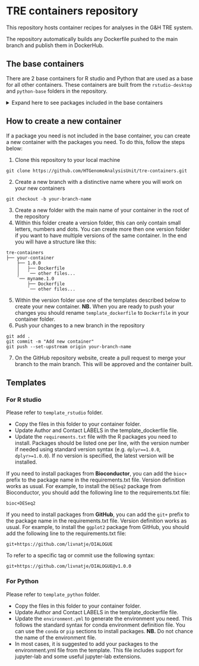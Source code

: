 # TRE containers repository

This repository hosts container recipes for analyses in the G&H TRE system.

The repository automatically builds any Dockerfile pushed to the main branch and publish them in DockerHub.

## The base containers

There are 2 base containers for R studio and Python that are used as a base for all other containers. These containers are built from the `rstudio-desktop` and `python-base` folders in the repository.

<details>

<summary>Expand here to see packages included in the base containers</summary>

### R studio

- broom
- data.table
- devtools
- dplyr
- gghighlight
- ggiraph
- geomtextpath
- ggplot2
- ggraph
- ggrepel
- ggridges
- ggstatsplot
- ggupset
- hexbin
- MASS
- Matrix
- patchwork
- plotly
- scales
- skimr
- stringr
- tidyr
- UpSetR
- ComplexHeatmap

### Python

- git=2.47.0 
- ipykernel>=6.29.5
- jedi-language-server>=0.41.4
- jupyter-resource-usage>=1.1.0
- jupyterlab-git>=0.50.1
- jupyterlab-lsp>=5.1.0
- jupyterlab=4.2.5
- notebook=7.2.2
- pandas>=2.2.3
- leidenalg>=0.10.2
- scanpy=1.10.2
- umap-learn>=0.5.6
- tqdm>=4.66.5
- seaborn

</details>

## How to create a new container

If a package you need is not included in the base container, you can create a new container with the packages you need. To do this, follow the steps below:

1. Clone this repository to your local machine

```
git clone https://github.com/HTGenomeAnalysisUnit/tre-containers.git
```

2. Create a new branch with a distinctive name where you will work on your new containers

```
git checkout -b your-branch-name
```

3. Create a new folder with the main name of your container in the root of the repository
4. Within this folder create a version folder, this can only contain small letters, numbers and dots. You can create more then one version folder if you want to have multiple versions of the same container. In the end you will have a structure like this:

```
tre-containers
├── your-container
    ├── 1.0.0
    │   ├── Dockerfile
    │   `── other files...
    `── myname.1.0
        ├── Dockerfile
        `── other files...
```

5. Within the version folder use one of the templates described below to create your new container. **NB.** When you are ready to push your changes you should rename `template_dockerfile` to `Dockerfile` in your container folder.
6. Push your changes to a new branch in the repository

```
git add .
git commit -m "Add new container"
git push --set-upstream origin your-branch-name
```

7. On the GitHub repository website, create a pull request to merge your branch to the main branch. This will be approved and the container built.

## Templates

### For R studio

Please refer to `template_rstudio` folder. 

- Copy the files in this folder to your container folder.
- Update Author and Contact LABELS in the template_dockerfile file.
- Update the `requirements.txt` file with the R packages you need to install. Packages should be listed one per line, with the version number if needed using standard version syntax (e.g. `dplyr==1.0.0`, `dplyr>=1.0.0`). If no version is specified, the latest version will be installed.

If you need to install packages from **Bioconductor**, you can add the `bioc+` prefix to the package name in the requirements.txt file. Version definition works as usual. For example, to install the `DESeq2` package from Bioconductor, you should add the following line to the requirements.txt file:

```
bioc+DESeq2
```

If you need to install packages from **GitHub**, you can add the `git+` prefix to the package name in the requirements.txt file. Version definition works as usual. For example, to install the `ggplot2` package from GitHub, you should add the following line to the requirements.txt file:

```
git+https://github.com/livnatje/DIALOGUE
```

To refer to a specific tag or commit use the following syntax:

```	
git+https://github.com/livnatje/DIALOGUE@v1.0.0
```

### For Python

Please refer to `template_python` folder. 

- Copy the files in this folder to your container folder.
- Update Author and Contact LABELS in the template_dockerfile file.
- Update the `environment.yml` to generate the environment you need. This follows the standard syntax for conda environment definition file. You can use the `conda` or `pip` sections to install packages. **NB.** Do not chance the name of the environment file.
- In most cases, it is suggested to add your packages to the environment.yml file from the template. This file includes support for jupyter-lab and some useful jupyter-lab extensions. 
